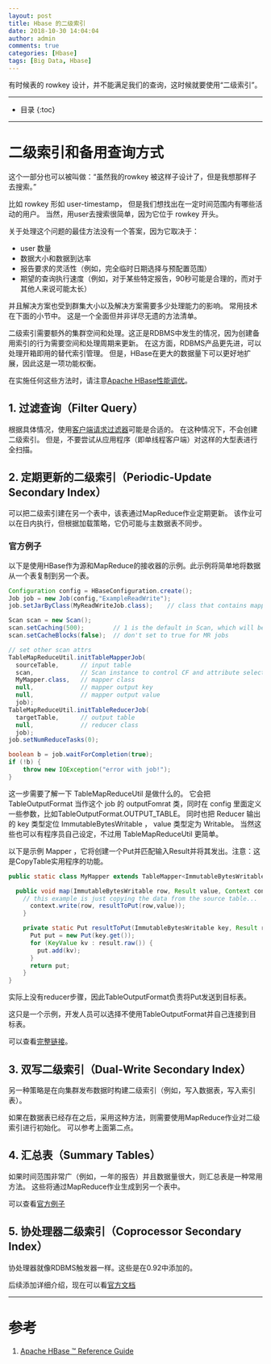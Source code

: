 ```yaml
---
layout: post
title: Hbase 的二级索引
date: 2018-10-30 14:04:04
author: admin
comments: true
categories: [Hbase]
tags: [Big Data, Hbase]
---
```


有时候表的 rowkey 设计，并不能满足我们的查询，这时候就要使用“二级索引”。

<!-- more -->

---



* 目录
{:toc}
---

# 二级索引和备用查询方式

这个一部分也可以被叫做：“虽然我的rowkey 被这样子设计了，但是我想那样子去搜索。”

比如 rowkey 形如 user-timestamp， 但是我们想找出在一定时间范围内有哪些活动的用户。
当然，用user去搜索很简单，因为它位于 rowkey 开头。

关于处理这个问题的最佳方法没有一个答案，因为它取决于：

- user 数量
- 数据大小和数据到达率
- 报告要求的灵活性（例如，完全临时日期选择与预配置范围）
- 期望的查询执行速度（例如，对于某些特定报告，90秒可能是合理的，而对于其他人来说可能太长）

并且解决方案也受到群集大小以及解决方案需要多少处理能力的影响。
常用技术在下面的小节中。
这是一个全面但并非详尽无遗的方法清单。

二级索引需要额外的集群空间和处理。这正是RDBMS中发生的情况，因为创建备用索引的行为需要空间和处理周期来更新。
在这方面，RDBMS产品更先进，可以处理开箱即用的替代索引管理。
但是，HBase在更大的数据量下可以更好地扩展，因此这是一项功能权衡。

在实施任何这些方法时，请注意[Apache HBase性能调优](http://hbase.apache.org/book.html#performance)。

## 1. 过滤查询（Filter Query）

根据具体情况，使用[客户端请求过滤器](http://hbase.apache.org/book.html#client.filter)可能是合适的。
在这种情况下，不会创建二级索引。
但是，不要尝试从应用程序（即单线程客户端）对这样的大型表进行全扫描。

## 2. 定期更新的二级索引（Periodic-Update Secondary Index）

可以把二级索引建在另一个表中，该表通过MapReduce作业定期更新。
该作业可以在日内执行，但根据加载策略，它仍可能与主数据表不同步。

### 官方例子

以下是使用HBase作为源和MapReduce的接收器的示例。此示例将简单地将数据从一个表复制到另一个表。

```java
Configuration config = HBaseConfiguration.create();
Job job = new Job(config,"ExampleReadWrite");
job.setJarByClass(MyReadWriteJob.class);    // class that contains mapper

Scan scan = new Scan();
scan.setCaching(500);        // 1 is the default in Scan, which will be bad for MapReduce jobs
scan.setCacheBlocks(false);  // don't set to true for MR jobs

// set other scan attrs
TableMapReduceUtil.initTableMapperJob(
  sourceTable,      // input table
  scan,             // Scan instance to control CF and attribute selection
  MyMapper.class,   // mapper class
  null,             // mapper output key
  null,             // mapper output value
  job);
TableMapReduceUtil.initTableReducerJob(
  targetTable,      // output table
  null,             // reducer class
  job);
job.setNumReduceTasks(0);

boolean b = job.waitForCompletion(true);
if (!b) {
    throw new IOException("error with job!");
}
```

这一步需要了解一下 TableMapReduceUtil 是做什么的。
它会把 TableOutputFormat 当作这个 job 的 outputFomrat 类，同时在 config 里面定义一些参数，比如TableOutputFormat.OUTPUT_TABLE。
同时也把 Reducer 输出的 key 类型定位 ImmutableBytesWritable ， value 类型定为 Writable。
当然这些也可以有程序员自己设定，不过用 TableMapReduceUtil 更简单。

以下是示例 Mapper ，它将创建一个Put并匹配输入Result并将其发出。注意：这是CopyTable实用程序的功能。

```java
public static class MyMapper extends TableMapper<ImmutableBytesWritable, Put>  {

  public void map(ImmutableBytesWritable row, Result value, Context context) throws IOException, InterruptedException {
    // this example is just copying the data from the source table...
      context.write(row, resultToPut(row,value));
    }

    private static Put resultToPut(ImmutableBytesWritable key, Result result) throws IOException {
      Put put = new Put(key.get());
      for (KeyValue kv : result.raw()) {
        put.add(kv);
      }
      return put;
    }
}
```
实际上没有reducer步骤，因此TableOutputFormat负责将Put发送到目标表。 

这只是一个示例，开发人员可以选择不使用TableOutputFormat并自己连接到目标表。

可以查看[完整链接](http://hbase.apache.org/book.html#mapreduce.example.readwrite)。

## 3. 双写二级索引（Dual-Write Secondary Index）

另一种策略是在向集群发布数据时构建二级索引（例如，写入数据表，写入索引表）。

如果在数据表已经存在之后，采用这种方法，则需要使用MapReduce作业对二级索引进行初始化。
可以参考上面第二点。

## 4. 汇总表（Summary Tables）

如果时间范围非常广（例如，一年的报告）并且数据量很大，则汇总表是一种常用方法。
这些将通过MapReduce作业生成到另一个表中。

可以查看[官方例子](http://hbase.apache.org/book.html#mapreduce.example.summary)

## 5. 协处理器二级索引（Coprocessor Secondary Index）

协处理器就像RDBMS触发器一样。这些是在0.92中添加的。

后续添加详细介绍，现在可以看[官方文档](http://hbase.apache.org/book.html#cp)

---

# 参考

1. [Apache HBase ™ Reference Guide](http://hbase.apache.org/book.html) 

